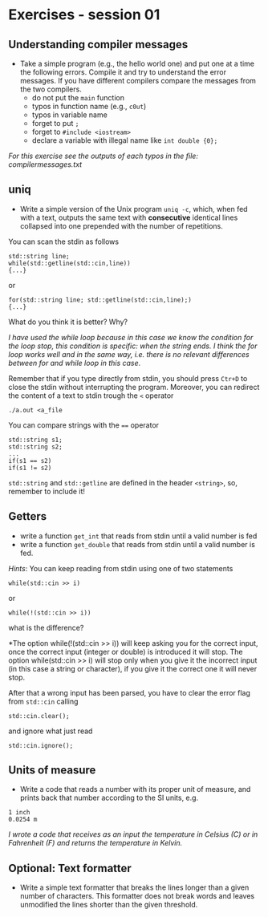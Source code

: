 # Exercises - session 01

## Understanding compiler messages
- Take a simple program (e.g., the hello world one) and put one at a time the following errors. Compile it and try to understand the error messages. If you have different compilers compare the messages from the two compilers.
  - do not put the `main` function
  - typos in function name (e.g., `c0ut`)
  - typos in variable name
  - forget to put `;`
  - forget to `#include <iostream>`
  - declare a variable with illegal name like `int double {0};`

*For this exercise see the outputs of each typos in the file: compilermessages.txt*

## uniq
- Write a simple version of the Unix program `uniq -c`, which, when fed with a text, outputs the same text with **consecutive** identical lines collapsed into one prepended with the number of repetitions. 

You can scan the stdin as follows
```
std::string line;
while(std::getline(std::cin,line))
{...}
```
or
```
for(std::string line; std::getline(std::cin,line);)
{...}
```
What do you think it is better? Why?

*I have used the while loop because in this case we know the condition for the loop stop, this condition is specific: when the string ends. I think the for loop works well and in the same way, i.e. there is no relevant differences between for and while loop in this case*. 

Remember that if you type directly from stdin, you should press `Ctr+D` to close the stdin without interrupting the program. Moreover, you can redirect the content of a text to stdin trough the `<` operator
```
./a.out <a_file
```

You can compare strings with the `==` operator
```
std::string s1;
std::string s2;
...
if(s1 == s2)
if(s1 != s2)
```

`std::string` and `std::getline` are defined in the header `<string>`, so, remember to include it!

## Getters
- write a function `get_int` that reads from stdin until a valid number is fed
- write a function `get_double` that reads from stdin until a valid number is fed.

*Hints*: 
You can keep reading from stdin using one of two statements
```
while(std::cin >> i)
```
or
```
while(!(std::cin >> i))
```
what is the difference?

*The option while(!(std::cin >> i)) will keep asking you for the correct input, once the correct input (integer or double) is introduced it will stop. The option while(std::cin >> i) will stop only when you give it the incorrect input (in this case a string or character), if you give it the correct one it will never stop. 

After that a wrong input has been parsed, you have to clear the error flag from `std::cin` calling
```
std::cin.clear();
```
and ignore what just read
```
std::cin.ignore();
```

## Units of measure

- Write a code that reads a number with its proper unit of measure, and prints back that number according to the SI units, e.g.

```
1 inch
0.0254 m
```

*I wrote a code that receives as an input the temperature in Celsius (C) or in Fahrenheit (F) and returns the temperature in Kelvin.*

## **Optional**: Text formatter
- Write a simple text formatter that breaks the lines longer than a given number of characters. This formatter does not break words and leaves unmodified the lines shorter than the given threshold.
